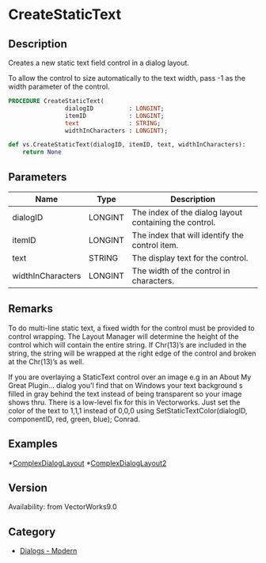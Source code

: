 # CreateStaticText

## Description
Creates a new static text field control in a dialog layout.

To allow the control to size automatically to the text width, pass -1 as the width parameter of the control.

```pascal
PROCEDURE CreateStaticText(
				dialogID          : LONGINT;
				itemID            : LONGINT;
				text              : STRING;
				widthInCharacters : LONGINT);
```

```python
def vs.CreateStaticText(dialogID, itemID, text, widthInCharacters):
    return None
```

## Parameters
|Name|Type|Description|
|---|---|---|
|dialogID|LONGINT|The index of the dialog layout containing the control.|
|itemID|LONGINT|The index that will identify the control item.|
|text|STRING|The display text for the control.|
|widthInCharacters|LONGINT|The width of the control in characters.|

## Remarks
To do multi-line static text, a fixed width for the control must be provided to control wrapping. The Layout Manager will determine the height of the control which will contain the entire string. If Chr(13)’s are included in the string, the string will be wrapped at the right edge of the control and broken at the Chr(13)’s as well.

If you are overlaying a StaticText control over an image e.g in an About My Great Plugin... dialog you'l find that on Windows your text background s filled in gray behind the text instead of being transparent so your image shows thru. There is a low-level fix for this in Vectorworks. Just set the color of the text to 1,1,1 instead of 0,0,0 using SetStaticTextColor(dialogID, componentID, red, green, blue); Conrad.

## Examples
*[ComplexDialogLayout](examples/ComplexDialogLayout.md)
*[ComplexDialogLayout2](examples/ComplexDialogLayout2.md)

## Version
Availability: from VectorWorks9.0

## Category
* [Dialogs - Modern](../Categories/Dialogs%20-%20Modern.md)
